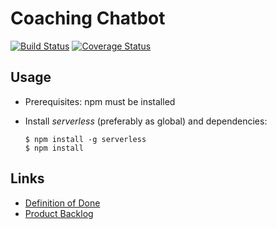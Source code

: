 # Coaching Chatbot
[![Build Status](https://travis-ci.org/kehitysto/coaching-chatbot.svg?branch=dev)](https://travis-ci.org/kehitysto/coaching-chatbot)
[![Coverage Status](https://coveralls.io/repos/github/kehitysto/coaching-chatbot/badge.svg?branch=dev)](https://coveralls.io/github/kehitysto/coaching-chatbot?branch=dev)

## Usage
 - Prerequisites: npm must be installed
 - Install *serverless* (preferably as global) and dependencies:

    ```
    $ npm install -g serverless
    $ npm install
    ```

## Links
 - [Definition of Done](doc/dod.md)
 - [Product Backlog](https://waffle.io/kehitysto/coaching-chatbot)
